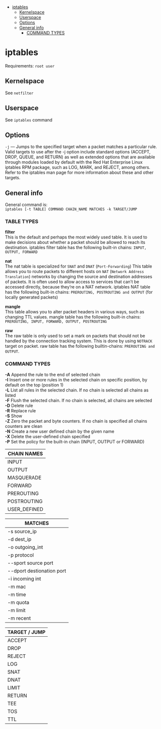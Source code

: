 - [iptables](#iptables)
  * [Kernelspace](#kernelspace)
  * [Userspace](#userspace)
  * [Options](#options)
  * [General info](#general-info)
    + [COMMAND TYPES](#command-types)

# iptables
Requirements: `root user`

## Kernelspace
See `netfilter`

## Userspace
See `iptables` command

## Options
`-j` — Jumps to the specified target when a packet matches a particular rule. Valid targets to use after the -j option include standard options (ACCEPT, DROP, QUEUE, and RETURN) as well as extended options that are available through modules loaded by default with the Red Hat Enterprise Linux iptables RPM package, such as LOG, MARK, and REJECT, among others. Refer to the iptables man page for more information about these and other targets.


## General info

General command is:  
`iptables [-t TABLE] COMMAND CHAIN_NAME MATCHES -k TARGET/JUMP`

### TABLE TYPES
**filter**  
This is the default and perhaps the most widely used table. It is used to make decisions about whether a packet should be allowed to reach its destination.
iptables filter table has the following built-in chains: `INPUT, OUTPUT, FORWARD`

**nat**  
The nat table is specialized for `SNAT` and `DNAT` (`Port-Forwarding`)
This table allows you to route packets to different hosts on `NAT` (`Network Address Translation`) networks by changing the source and destination addresses of packets. It is often used to allow access to services that can’t be accessed directly, because they’re on a NAT network.
iptables NAT table has the following built-in chains: `PREROUTING, POSTROUTING and OUTPUT` (for locally generated packets)

**mangle**  
This table allows you to alter packet headers in various ways, such as changing TTL values.
mangle table has the following built-in chains: `PREROUTING, INPUT, FORWARD, OUTPUT, POSTROUTING`

**raw**  
The raw table is only used to set a mark on packets that should not be handled by the connection tracking system. This is done by using `NOTRACK`
target on packet. raw table has the following builtin-chains: `PREROUTING and OUTPUT`.

### COMMAND TYPES                                                                                               
**-A** Append the rule to the end of selected chain                                                             
**-I** Insert one or more rules in the selected chain  on specific position, by default on the top (position 1)  
**-L** List all rules in the selected chain. If no chain is selected all chains as listed                       
**-F** Flush the selected chain. If no chain is selected, all chains are selected                               
**-D** Delete rule                                                                                              
**-R** Replace rule                                                                                             
**-S** Show                                                                                                     
**-Z** Zero the packet and byte counters. If no chain is specified all chains counters are clean                
**-N** Create a new user defined chain by the given name                                                        
**-X** Delete the user-defined chain specified                                                                  
**-P** Set the policy for the built-in chain (INPUT, OUTPUT or FORWARD)                                         

| CHAIN NAMES    |
|----------------|
| INPUT          |
| OUTPUT         |
| MASQUERADE     |
| FORWARD        |
| PREROUTING     |
| POSTROUTING    |
| USER_DEFINED   |

| MATCHES                   |
|---------------------------|
| -s source_ip              |
| -d dest_ip                |
| -o outgoing_int           |
| -p protocol               |
| --sport source port       |
| --dport destionation port |
| -i incoming int           |
| -m mac                    |
| -m time                   |
| -m quota                  |
| -m limit                  |
| -m recent                 |


| TARGET / JUMP |
|---------------|
| ACCEPT        |
| DROP          |
| REJECT        |
| LOG           |
| SNAT          |
| DNAT          |
| LIMIT         |
| RETURN        |
| TEE           |
| TOS           |
| TTL           |
